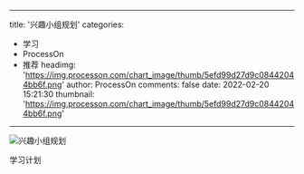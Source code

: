 
---
title: '兴趣小组规划'
categories: 
 - 学习
 - ProcessOn
 - 推荐
headimg: 'https://img.processon.com/chart_image/thumb/5efd99d27d9c08442044bb6f.png'
author: ProcessOn
comments: false
date: 2022-02-20 15:21:30
thumbnail: 'https://img.processon.com/chart_image/thumb/5efd99d27d9c08442044bb6f.png'
---

<div>   
<img class="thumb" alt="兴趣小组规划" src="https://img.processon.com/chart_image/thumb/5efd99d27d9c08442044bb6f.png" referrerpolicy="no-referrer">
<p>学习计划</p>  
</div>
            